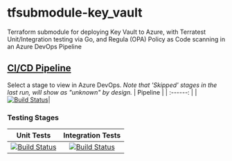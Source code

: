 # tfsubmodule-key_vault
Terraform submodule for deploying Key Vault to Azure, with Terratest Unit/Integration testing via Go, and Regula (OPA) Policy as Code scanning in an Azure DevOps Pipeline
## [CI/CD Pipeline](https://dev.azure.com/wesleytrust/Terraform/_build?definitionId=77)
Select a stage to view in Azure DevOps. *Note that 'Skipped' stages in the last run, will show as "unknown" by design.*
| Pipeline |
| :------: |
|[![Build Status](https://dev.azure.com/wesleytrust/Terraform/_apis/build/status/Modules/Resources/tfsubmodule-key_vault?repoName=wesley-trust%2Ftfsubmodule-key_vault&branchName=main)](https://dev.azure.com/wesleytrust/Terraform/_build/latest?definitionId=77&repoName=wesley-trust%2Ftfsubmodule-key_vault&branchName=main)|
### Testing Stages
| Unit Tests | Integration Tests |
| :--------: | :---------------: |
|    [![Build Status](https://dev.azure.com/wesleytrust/Terraform/_apis/build/status/Modules/Resources/tfsubmodule-key_vault?repoName=wesley-trust%2Ftfsubmodule-key_vault&branchName=main&stageName=Unit)](https://dev.azure.com/wesleytrust/Terraform/_build/latest?definitionId=77&repoName=wesley-trust%2Ftfsubmodule-key_vault&branchName=main)        |          [![Build Status](https://dev.azure.com/wesleytrust/Terraform/_apis/build/status/Modules/Resources/tfsubmodule-key_vault?repoName=wesley-trust%2Ftfsubmodule-key_vault&branchName=main&stageName=Integration)](https://dev.azure.com/wesleytrust/Terraform/_build/latest?definitionId=77&repoName=wesley-trust%2Ftfsubmodule-key_vault&branchName=main)        |